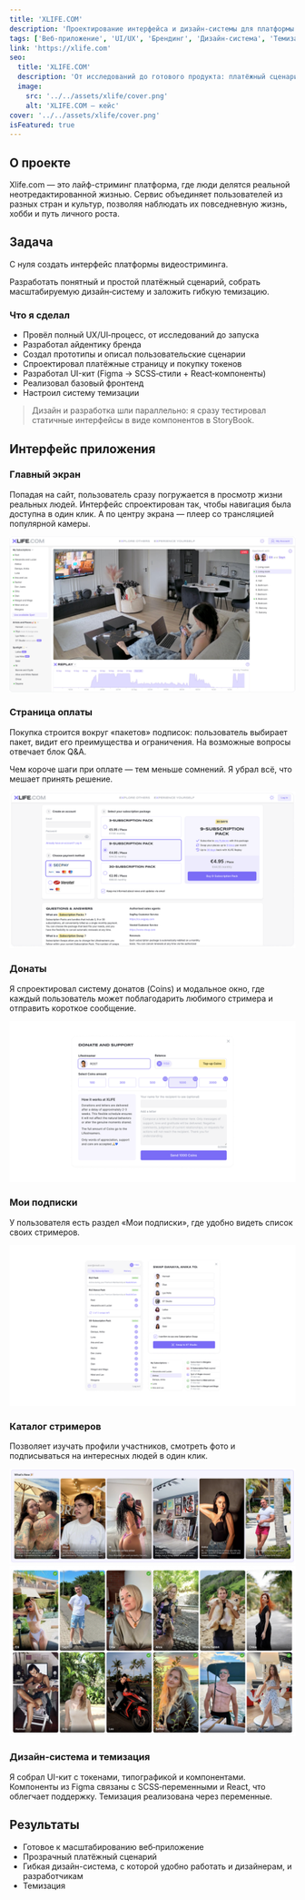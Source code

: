 ```yaml
---
title: 'XLIFE.COM'
description: 'Проектирование интерфейса и дизайн‑системы для платформы видеостриминга'
tags: ['Веб‑приложение', 'UI/UX', 'Брендинг', 'Дизайн‑система', 'Темизация', 'Фронтенд']
link: 'https://xlife.com'
seo:
  title: 'XLIFE.COM'
  description: 'От исследований до готового продукта: платёжный сценарий, дизайн‑система и темы (light/dark).'
  image:
    src: '../../assets/xlife/cover.png'
    alt: 'XLIFE.COM — кейс'
cover: '../../assets/xlife/cover.png'
isFeatured: true
---
```


## О проекте

Xlife.com — это лайф-стриминг платформа, где люди делятся реальной неотредактированной жизнью. Сервис объединяет пользователей из разных стран и культур, позволяя наблюдать их повседневную жизнь, хобби и путь личного роста.

## Задача

С нуля создать интерфейс платформы видеостриминга.

Разработать понятный и простой платёжный сценарий, собрать масштабируемую дизайн‑систему и заложить гибкую темизацию.

### Что я сделал

- Провёл полный UX/UI‑процесс, от исследований до запуска
- Разработал айдентику бренда
- Создал прототипы и описал пользовательские сценарии
- Спроектировал платёжные страницу и покупку токенов
- Разработал UI-кит (Figma → SCSS‑стили + React‑компоненты)
- Реализовал базовый фронтенд
- Настроил систему темизации

> Дизайн и разработка шли параллельно: я сразу тестировал статичные интерфейсы в виде компонентов в StoryBook.

## Интерфейс приложения

### Главный экран

Попадая на сайт, пользователь сразу погружается в просмотр жизни реальных людей. Интерфейс спроектирован так, чтобы навигация была доступна в один клик. А по центру экрана — плеер со трансляцией популярной камеры.

![Превью интерфейса (заглушка)](../../assets/xlife/intro.png)

### Страница оплаты

Покупка строится вокруг «пакетов» подписок: пользователь выбирает пакет, видит его преимущества и ограничения. На возможные вопросы отвечает блок Q&A.

Чем короче шаги при оплате — тем меньше сомнений. Я убрал всё, что мешает принять решение.

![Покупка и донаты (заглушка)](../../assets/xlife/join.png)

### Донаты

Я спроектировал систему донатов (Coins) и модальное окно, где каждый пользователь может поблагодарить любимого стримера и отправить короткое сообщение.

![Модальное окно донатов](../../assets/xlife/donate.png)

### Мои подписки

У пользователя есть раздел «Мои подписки», где удобно видеть список своих стримеров.

![Личный кабинет и подписки](../../assets/xlife/user.png)

### Каталог стримеров

Позволяет изучать профили участников, смотреть фото и подписываться на интересных людей в один клик.

![Новые стримеры](../../assets/xlife/whats-new.png)
![Каталог стримеров](../../assets/xlife/streamers-gallery.png)

### Дизайн‑система и темизация

Я собрал UI-кит с токенами, типографикой и компонентами. Компоненты из Figma связаны с SCSS‑переменными и React, что облегчает поддержку. Темизация реализована через переменные.

## Результаты

- Готовое к масштабированию веб‑приложение
- Прозрачный платёжный сценарий
- Гибкая дизайн-система, с которой удобно работать и дизайнерам, и разработчикам
- Темизация

